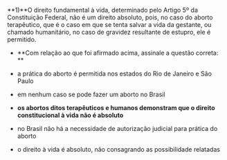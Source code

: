 **1)**O direito fundamental à vida, determinado pelo Artigo 5º da Constituição Federal, não é um direito absoluto, pois, no caso do aborto terapêutico, que é o caso em que se tenta salvar a vida da gestante, ou chamado humanitário, no caso de gravidez resultante de estupro, ele é permitido.

* **Com relação ao que foi afirmado acima, assinale a questão correta: **

*  	a prática do aborto é permitida nos estados do Rio de Janeiro e São Paulo
* 	em nenhum caso se pode fazer um aborto no Brasil
* 	**os abortos ditos terapêuticos e humanos demonstram que o direito constitucional à vida não é absoluto**
* 	no Brasil não há a necessidade de autorização judicial para prática do aborto
* 	o direito à vida é absoluto, não consagrando as possibilidade relatadas 
